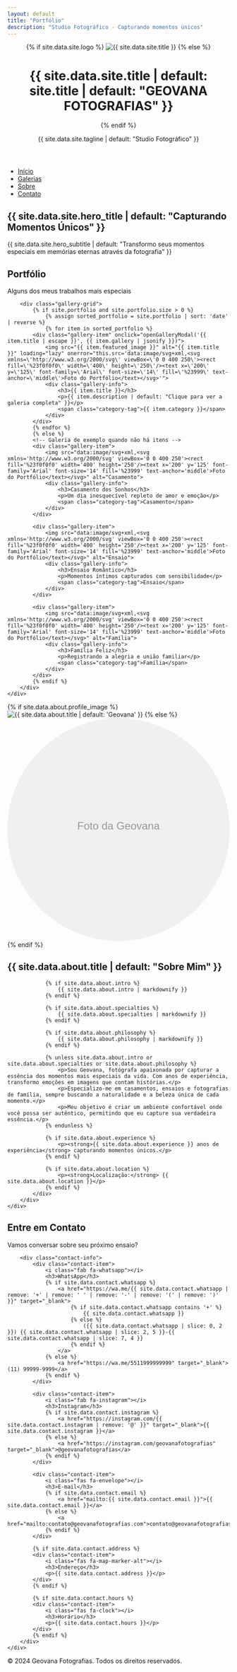 ```yaml
---
layout: default
title: "Portfólio"
description: "Studio Fotográfico - Capturando momentos únicos"
---
```


<!-- Header -->
<header>
    <div class="container">
        <div class="logo">
            {% if site.data.site.logo %}
                <img src="{{ site.data.site.logo }}" alt="{{ site.data.site.title }}" style="max-height: 80px;">
            {% else %}
                <h1>{{ site.data.site.title | default: site.title | default: "GEOVANA FOTOGRAFIAS" }}</h1>
            {% endif %}
            <p>{{ site.data.site.tagline | default: "Studio Fotográfico" }}</p>
        </div>
    </div>
</header>

<!-- Navigation -->
<nav>
    <div class="container">
        <ul>
            <li><a href="#home">Início</a></li>
            <li><a href="#galerias">Galerias</a></li>
            <li><a href="#sobre">Sobre</a></li>
            <li><a href="#contato">Contato</a></li>
        </ul>
    </div>
</nav>

<!-- Hero Section -->
<section id="home" class="hero" {% if site.data.site.hero_image %}style="background-image: linear-gradient(rgba(0,0,0,0.3), rgba(0,0,0,0.3)), url('{{ site.data.site.hero_image }}')"{% endif %}>
    <div class="hero-content">
        <h2>{{ site.data.site.hero_title | default: "Capturando Momentos Únicos" }}</h2>
        <p>{{ site.data.site.hero_subtitle | default: "Transformo seus momentos especiais em memórias eternas através da fotografia" }}</p>
    </div>
</section>

<!-- Gallery Section -->
<section id="galerias" class="gallery-section">
    <div class="container">
        <div class="section-title">
            <h2>Portfólio</h2>
            <p>Alguns dos meus trabalhos mais especiais</p>
        </div>
        
        <div class="gallery-grid">
            {% if site.portfolio and site.portfolio.size > 0 %}
                {% assign sorted_portfolio = site.portfolio | sort: 'date' | reverse %}
                {% for item in sorted_portfolio %}
            <div class="gallery-item" onclick="openGalleryModal('{{ item.title | escape }}', {{ item.gallery | jsonify }})">
                <img src="{{ item.featured_image }}" alt="{{ item.title }}" loading="lazy" onerror="this.src='data:image/svg+xml,<svg xmlns=\'http://www.w3.org/2000/svg\' viewBox=\'0 0 400 250\'><rect fill=\'%23f0f0f0\' width=\'400\' height=\'250\'/><text x=\'200\' y=\'125\' font-family=\'Arial\' font-size=\'14\' fill=\'%23999\' text-anchor=\'middle\'>Foto do Portfólio</text></svg>'">
                <div class="gallery-info">
                    <h3>{{ item.title }}</h3>
                    <p>{{ item.description | default: "Clique para ver a galeria completa" }}</p>
                    <span class="category-tag">{{ item.category }}</span>
                </div>
            </div>
            {% endfor %}
            {% else %}
            <!-- Galeria de exemplo quando não há itens -->
            <div class="gallery-item">
                <img src="data:image/svg+xml,<svg xmlns='http://www.w3.org/2000/svg' viewBox='0 0 400 250'><rect fill='%23f0f0f0' width='400' height='250'/><text x='200' y='125' font-family='Arial' font-size='14' fill='%23999' text-anchor='middle'>Foto do Portfólio</text></svg>" alt="Casamento">
                <div class="gallery-info">
                    <h3>Casamento dos Sonhos</h3>
                    <p>Um dia inesquecível repleto de amor e emoção</p>
                    <span class="category-tag">Casamento</span>
                </div>
            </div>

            <div class="gallery-item">
                <img src="data:image/svg+xml,<svg xmlns='http://www.w3.org/2000/svg' viewBox='0 0 400 250'><rect fill='%23f0f0f0' width='400' height='250'/><text x='200' y='125' font-family='Arial' font-size='14' fill='%23999' text-anchor='middle'>Foto do Portfólio</text></svg>" alt="Ensaio">
                <div class="gallery-info">
                    <h3>Ensaio Romântico</h3>
                    <p>Momentos íntimos capturados com sensibilidade</p>
                    <span class="category-tag">Ensaio</span>
                </div>
            </div>

            <div class="gallery-item">
                <img src="data:image/svg+xml,<svg xmlns='http://www.w3.org/2000/svg' viewBox='0 0 400 250'><rect fill='%23f0f0f0' width='400' height='250'/><text x='200' y='125' font-family='Arial' font-size='14' fill='%23999' text-anchor='middle'>Foto do Portfólio</text></svg>" alt="Família">
                <div class="gallery-info">
                    <h3>Família Feliz</h3>
                    <p>Registrando a alegria e união familiar</p>
                    <span class="category-tag">Família</span>
                </div>
            </div>
            {% endif %}
        </div>
    </div>
</section>

<!-- About Section -->
<section id="sobre" class="about">
    <div class="container">
        <div class="about-content">
            <div class="about-image">
                {% if site.data.about.profile_image %}
                    <img src="{{ site.data.about.profile_image }}" alt="{{ site.data.about.title | default: 'Geovana' }}">
                {% else %}
                    <img src="data:image/svg+xml,<svg xmlns='http://www.w3.org/2000/svg' viewBox='0 0 250 250'><circle fill='%23f0f0f0' cx='125' cy='125' r='125'/><text x='125' y='125' font-family='Arial' font-size='12' fill='%23999' text-anchor='middle'>Foto da Geovana</text></svg>" alt="Geovana">
                {% endif %}
            </div>
            <div class="about-text">
                <h2>{{ site.data.about.title | default: "Sobre Mim" }}</h2>
                
                {% if site.data.about.intro %}
                    {{ site.data.about.intro | markdownify }}
                {% endif %}
                
                {% if site.data.about.specialties %}
                    {{ site.data.about.specialties | markdownify }}
                {% endif %}
                
                {% if site.data.about.philosophy %}
                    {{ site.data.about.philosophy | markdownify }}
                {% endif %}
                
                {% unless site.data.about.intro or site.data.about.specialties or site.data.about.philosophy %}
                    <p>Sou Geovana, fotógrafa apaixonada por capturar a essência dos momentos mais especiais da vida. Com anos de experiência, transformo emoções em imagens que contam histórias.</p>
                    <p>Especializo-me em casamentos, ensaios e fotografias de família, sempre buscando a naturalidade e a beleza única de cada momento.</p>
                    <p>Meu objetivo é criar um ambiente confortável onde você possa ser autêntico, permitindo que eu capture sua verdadeira essência.</p>
                {% endunless %}
                
                {% if site.data.about.experience %}
                    <p><strong>{{ site.data.about.experience }} anos de experiência</strong> capturando momentos únicos.</p>
                {% endif %}
                
                {% if site.data.about.location %}
                    <p><strong>Localização:</strong> {{ site.data.about.location }}</p>
                {% endif %}
            </div>
        </div>
    </div>
</section>

<!-- Contact Section -->
<section id="contato" class="contact">
    <div class="container">
        <div class="section-title">
            <h2>Entre em Contato</h2>
            <p>Vamos conversar sobre seu próximo ensaio?</p>
        </div>
        
        <div class="contact-info">
            <div class="contact-item">
                <i class="fab fa-whatsapp"></i>
                <h3>WhatsApp</h3>
                {% if site.data.contact.whatsapp %}
                    <a href="https://wa.me/{{ site.data.contact.whatsapp | remove: '+' | remove: ' ' | remove: '-' | remove: '(' | remove: ')' }}" target="_blank">
                        {% if site.data.contact.whatsapp contains '+' %}
                            {{ site.data.contact.whatsapp }}
                        {% else %}
                            ({{ site.data.contact.whatsapp | slice: 0, 2 }}) {{ site.data.contact.whatsapp | slice: 2, 5 }}-{{ site.data.contact.whatsapp | slice: 7, 4 }}
                        {% endif %}
                    </a>
                {% else %}
                    <a href="https://wa.me/5511999999999" target="_blank">(11) 99999-9999</a>
                {% endif %}
            </div>
            
            <div class="contact-item">
                <i class="fab fa-instagram"></i>
                <h3>Instagram</h3>
                {% if site.data.contact.instagram %}
                    <a href="https://instagram.com/{{ site.data.contact.instagram | remove: '@' }}" target="_blank">{{ site.data.contact.instagram }}</a>
                {% else %}
                    <a href="https://instagram.com/geovanafotografias" target="_blank">@geovanafotografias</a>
                {% endif %}
            </div>
            
            <div class="contact-item">
                <i class="fas fa-envelope"></i>
                <h3>E-mail</h3>
                {% if site.data.contact.email %}
                    <a href="mailto:{{ site.data.contact.email }}">{{ site.data.contact.email }}</a>
                {% else %}
                    <a href="mailto:contato@geovanafotografias.com">contato@geovanafotografias.com</a>
                {% endif %}
            </div>
            
            {% if site.data.contact.address %}
            <div class="contact-item">
                <i class="fas fa-map-marker-alt"></i>
                <h3>Endereço</h3>
                <p>{{ site.data.contact.address }}</p>
            </div>
            {% endif %}
            
            {% if site.data.contact.hours %}
            <div class="contact-item">
                <i class="fas fa-clock"></i>
                <h3>Horário</h3>
                <p>{{ site.data.contact.hours }}</p>
            </div>
            {% endif %}
        </div>
    </div>
</section>

<!-- Footer -->
<footer>
    <div class="container">
        <div class="social-links">
            <a href="https://instagram.com/geovanafotografias" target="_blank"><i class="fab fa-instagram"></i></a>
            <a href="https://wa.me/5511999999999" target="_blank"><i class="fab fa-whatsapp"></i></a>
            <a href="mailto:contato@geovanafotografias.com"><i class="fas fa-envelope"></i></a>
        </div>
        <p>&copy; 2024 Geovana Fotografias. Todos os direitos reservados.</p>
    </div>
</footer>